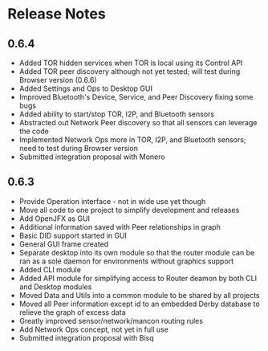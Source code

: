 # Release Notes

## 0.6.4
+ Added TOR hidden services when TOR is local using its Control API
+ Added TOR peer discovery although not yet tested; will test during Browser version (0.6.6)
+ Added Settings and Ops to Desktop GUI
+ Improved Bluetooth's Device, Service, and Peer Discovery fixing some bugs
+ Added ability to start/stop TOR, I2P, and Bluetooth sensors
+ Abstracted out Network Peer discovery so that all sensors can leverage the code
+ Implemented Network Ops more in TOR, I2P, and Bluetooth sensors; need to test during Browser version
+ Submitted integration proposal with Monero

## 0.6.3
+ Provide Operation interface - not in wide use yet though
+ Move all code to one project to simplify development and releases
+ Add OpenJFX as GUI
+ Additional information saved with Peer relationships in graph
+ Basic DID support started in GUI
+ General GUI frame created
+ Separate desktop into its own module so that the router module can be ran as a sole daemon for environments without graphics support
+ Added CLI module
+ Added API module for simplifying access to Router deamon by both CLI and Desktop modules
+ Moved Data and Utils into a common module to be shared by all projects
+ Moved all Peer information except id to an embedded Derby database to relieve the graph of excess data
+ Greatly improved sensor/network/mancon routing rules
+ Add Network Ops concept, not yet in full use
+ Submitted integration proposal with Bisq


